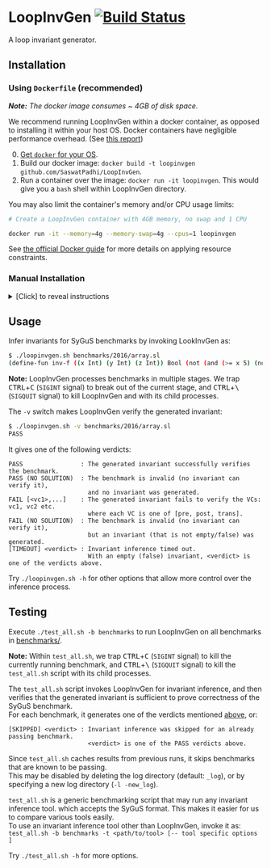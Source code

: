 # LoopInvGen [![Build Status](https://travis-ci.org/SaswatPadhi/LoopInvGen.svg?branch=master)][travis]

A loop invariant generator.


## Installation

### Using `Dockerfile` (recommended)

_**Note:** The docker image consumes ~ 4GB of disk space._

We recommend running LoopInvGen within a docker container,
as opposed to installing it within your host OS.
Docker containers have negligible performance overhead.
(See [this report](http://domino.research.ibm.com/library/cyberdig.nsf/papers/0929052195DD819C85257D2300681E7B/$File/rc25482.pdf))

0. [Get `docker` for your OS](https://docs.docker.com/install).
1. Build our docker image: `docker build -t loopinvgen github.com/SaswatPadhi/LoopInvGen`.
2. Run a container over the image: `docker run -it loopinvgen`. This would give you a `bash` shell within LoopInvGen directory.

You may also limit the container's memory and/or CPU usage limits:
```bash
# Create a LoopInvGen container with 4GB memory, no swap and 1 CPU

docker run -it --memory=4g --memory-swap=4g --cpus=1 loopinvgen
```

See [the official Docker guide](https://docs.docker.com/config/containers/resource_constraints)
for more details on applying resource constraints.



### Manual Installation

<details>

<summary>[Click] to reveal instructions</summary>

#### 1. Install `ocaml` >= 4.04.2.
We recommend using an OCaml compiler with [`flambda`][flambda] optimizations enabled.
For example, with [`opam`](https://opam.ocaml.org/), you could:
- run `opam switch 4.06.1+flambda` for opam 1.x
- run `opam switch create 4.06.1+flambda` for opam 2.x

#### 2. `opam install` the dependencies:
```
opam install alcotest.0.8.3 core.v0.11.0 core_extended.v0.11.0 jbuilder.1.0+beta20
```

#### 3. `git checkout` the [Z3 project][z3].

#### 4. Run `./build_all.sh -z /PATH/TO/z3`.
The `build_all.sh` script would build Z3, copy it to `./_dep/`, and then build LoopInvGen.
Alternatively, you can copy a precompiled version of Z3 to `./_dep/`, and simply run `./build_all.sh`.

For future builds after any changes to the source code, you only need to run `jbuilder build`.

You can also configure the build mode to either `fast-compile` (default) or `optimize`, using: `jbuilder build @<mode>`.  
(You would need to run `jbuilder build` after changing the build mode.)

</details>

## Usage

Infer invariants for SyGuS benchmarks by invoking LookInvGen as:
```bash
$ ./loopinvgen.sh benchmarks/2016/array.sl
(define-fun inv-f ((x Int) (y Int) (z Int)) Bool (not (and (>= x 5) (not (<= y z)))))
```

**Note:** LoopInvGen processes benchmarks in multiple stages.
We trap <kbd>CTRL</kbd>+<kbd>C</kbd> (`SIGINT` signal) to break out of the current stage,
and <kbd>CTRL</kbd>+<kbd>\\</kbd> (`SIGQUIT` signal) to kill LoopInvGen and with its child processes.

The `-v` switch makes LoopInvGen verify the generated invariant:
```bash
$ ./loopinvgen.sh -v benchmarks/2016/array.sl
PASS
```

It gives one of the following verdicts:
```
PASS                : The generated invariant successfully verifies the benchmark.
PASS (NO SOLUTION)  : The benchmark is invalid (no invariant can verify it),
                      and no invariant was generated.
FAIL [<vc1>,...]    : The generated invariant fails to verify the VCs: vc1, vc2 etc.
                      where each VC is one of [pre, post, trans].
FAIL (NO SOLUTION)  : The benchmark is invalid (no invariant can verify it),
                      but an invariant (that is not empty/false) was generated.
[TIMEOUT] <verdict> : Invariant inference timed out.
                      With an empty (false) invariant, <verdict> is one of the verdicts above.
```

Try `./loopinvgen.sh -h` for other options that allow more control over the inference process.


## Testing

Execute `./test_all.sh -b benchmarks` to run LoopInvGen on all benchmarks in [benchmarks/].

**Note:** Within `test_all.sh`,
we trap <kbd>CTRL</kbd>+<kbd>C</kbd> (`SIGINT` signal) to kill the currently running benchmark,
and <kbd>CTRL</kbd>+<kbd>\\</kbd> (`SIGQUIT` signal) to kill the `test_all.sh` script with its child processes.

The `test_all.sh` script invokes LoopInvGen for invariant inference,
and then verifies that the generated invariant is sufficient to prove correctness of the SyGuS benchmark.  
For each benchmark, it generates one of the verdicts mentioned [above](#verifying-generated-invariants),
or:
```
[SKIPPED] <verdict> : Invariant inference was skipped for an already passing benchmark.
                      <verdict> is one of the PASS verdicts above.
```

Since `test_all.sh` caches results from previous runs, it skips benchmarks that are known to be passing.  
This may be disabled by deleting the log directory (default: `_log`),
or by specifying a new log directory (`-l -new_log`).

`test_all.sh` is a generic benchmarking script that may run any invariant inference tool.
which accepts the SyGuS format. This makes it easier for us to compare various tools easily.  
To use an invariant inference tool other than LoopInvGen, invoke it as:
`test_all.sh -b benchmarks -t <path/to/tool> [-- tool specific options ]`

Try `./test_all.sh -h` for more options.





[flambda]:      https://caml.inria.fr/pub/docs/manual-ocaml/flambda.html
[travis]:       https://travis-ci.org/SaswatPadhi/LoopInvGen
[z3]:           https://github.com/Z3Prover/z3
[benchmarks/]:  benchmarks/